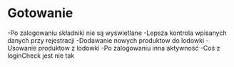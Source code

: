 # Gotowanie
-Po zalogowaniu składniki nie są wyświetlane
-Lepsza kontrola wpisanych danych
przy rejestracji
-Dodawanie nowych produktow do lodowki
-Usowanie produktow z lodowki
-Po zalogowaniu inna aktywność
-Coś z loginCheck jest nie tak
